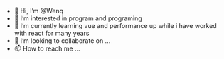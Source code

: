 - 👋 Hi, I’m @Wenq
- 👀 I’m interested in program and programing
- 🌱 I’m currently learning vue and performance up while i have worked with react for many years
- 💞️ I’m looking to collaborate on ...
- 📫 How to reach me ...

<!---
Wenq/Wenq is a ✨ special ✨ repository because its `README.md` (this file) appears on your GitHub profile.
You can click the Preview link to take a look at your changes.
--->
